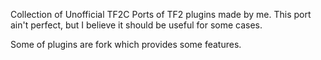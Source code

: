 Collection of Unofficial TF2C Ports of TF2 plugins made by me. This port ain't perfect, but I believe it should be useful for some cases.

Some of plugins are fork which provides some features.